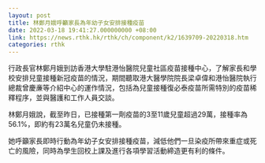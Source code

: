 ```yaml
---
layout: post
title: 林鄭月娥呼籲家長為年幼子女安排接種疫苗
date: 2022-03-18 19:41:27.000000000 +08:00
link: https://news.rthk.hk/rthk/ch/component/k2/1639709-20220318.htm
categories: rthk
---
```


行政長官林鄭月娥到訪香港大學駐港怡醫院兒童社區疫苗接種中心，了解家長和學校安排兒童接種新冠疫苗的情況，期間聽取港大醫學院院長梁卓偉和港怡醫院執行總裁曾慶亷等介紹中心的運作情況，包括為兒童接種復必泰疫苗所需特別的疫苗稀釋程序，並與醫護和工作人員交談。

林鄭月娥說，截至昨日，已接種第一劑疫苗的3至11歲兒童超過29萬，接種率為56.1%，即約有23萬名兒童仍未接種。

她呼籲家長即時行動為年幼子女安排接種疫苗，減低他們一旦染疫所帶來重症或死亡的風險，同時為學生回校上課及進行各項學習活動締造更有利的條件。
